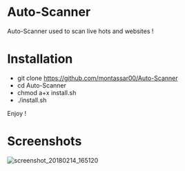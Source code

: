 # Auto-Scanner
Auto-Scanner used to scan live hots and websites !

# Installation

* git clone https://github.com/montassar00/Auto-Scanner
* cd Auto-Scanner
* chmod a+x install.sh
* ./install.sh

Enjoy !
# Screenshots
![screenshot_20180214_165120](https://user-images.githubusercontent.com/17936240/36214899-e255b38c-11aa-11e8-818d-343c23de1013.png)
